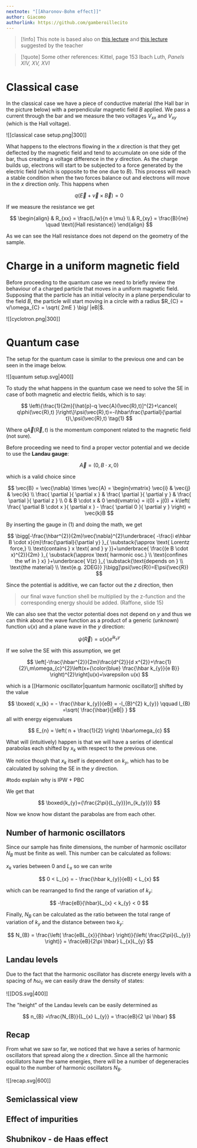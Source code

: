 ```yaml
---
nextnote: "[[Aharonov-Bohm effect]]"
author: Giacomo
authorlink: https://github.com/gamberoillecito
---
```


> [!info] This note is based also on [this lecture](https://www.youtube.com/watch?v=UNyNjZeG1wc&t=2158s) and [this lecture](https://www.youtube.com/watch?v=LAKDQOawMDw) suggested by the teacher

> [!quote] Some other references:
>  Kittel, page 153
>  Ibach Luth, *Panels XIV, XV, XVI*

# Classical case

In the classical case we have a piece of conductive material (the Hall bar in the picture below) with a perpendicular magnetic field $B$ applied. We pass a current through the bar and we measure the two voltages $V_{xx}$ and $V_{xy}$ (which is the Hall voltage).

![[classical case setup.png|300]]

What happens to the electrons flowing in the $x$ direction is that they get deflected by the magnetic field and tend to accumulate on one side of the bar, thus creating a voltage difference in the $y$ direction. As the charge builds up, electrons will start to be subjected to a force generated by the electric field (which is opposite to the one due to $B$). This process will reach a stable condition when the two forces balance out and electrons will move in the $x$ direction only. This happens when 

$$
q (\vec{E} + \vec{v} \times \vec{B}) = 0
$$

If we measure the resistance we get 

$$
\begin{align}
 & R_{xx} = \frac{L/w}{n  e  \mu} \\
 & R_{xy} = \frac{B}{ne} \quad \text{(Hall resistance)}
\end{align}
$$

As we can see the Hall resistance does not depend on the geometry of the sample.

# Charge in a uniform magnetic field

Before proceeding to the quantum case we need to briefly review the behaviour of a charged particle that moves in a uniform magnetic field. Supposing that the particle has an initial velocity in a plane perpendicular to the field $B$, the particle will start moving in a circle with a radius $R_{C} = v/\omega_{C} = \sqrt{ 2mE } \big/ |eB|$.

![[cyclotron.png|300]]

# Quantum case

The setup for the quantum case is similar to the previous one and can be seen in the image below.

![[quantum setup.svg|400]]

To study the what happens in the quantum case we need to solve the SE in case of both magnetic and electric fields, which is to say: 

$$
\left\{\frac{1}{2m}[\hat{p}-q \vec{A}(\vec{R},t)]^{2}+\cancel{ q\phi(\vec{R},t) }\right\}\psi(\vec{R},t)=-i\hbar\frac{\partial}{\partial t}\,\psi(\vec{R},t) \tag{1}
$$

Where $q \vec{A}(\vec{R}, t)$ is the momentum component related to the magnetic field (not sure).

Before proceeding we need to find a proper vector potential and we decide to use the **Landau gauge**: 

$$
\vec{A} = (0, B \cdot x, 0)
$$

which is a valid choice since 

$$
\vec{B} = \vec{\nabla} \times \vec{A} = \begin{vmatrix}
\vec{i} & \vec{j} & \vec{k} \\
\frac{ \partial  }{ \partial x }  & \frac{ \partial  }{ \partial y }  & \frac{ \partial  }{ \partial z }  \\
0 & B \cdot x  & 0 
\end{vmatrix} = i(0) + j(0) + k\left( \frac{ \partial B \cdot x }{ \partial x }   - \frac{ \partial 0 }{ \partial y } \right) = \vec{k}B
$$

By inserting the gauge in $(1)$ and doing the math, we get 

$$
\bigg[-\frac{\hbar^{2}}{2m}\vec{\nabla}^{2}\underbrace{ -\frac{i e\hbar B \cdot x}{m}\frac{\partial}{\partial y} }_{ \substack{\approx \text{ Lorentz force,} \\ \text{contains } x \text{ and } y }}+\underbrace{ \frac{(e B \cdot x)^{2}}{2m} }_{ \substack{\approx \text{ harmonic osc.} \\ \text{confines the wf in } x} }+\underbrace{ V(z) }_{ \substack{\text{depends on } \\ \text{the material} \\ \text{e.g. 2DEG}} }\bigg]\psi(\vec{R})=E\psi(\vec{R})
$$

Since the potential is additive, we can factor out the $z$ direction, then

>our final wave function shell be multiplied by the z-function and the corresponding energy should be added. (Raffone, slide 15)

We can also see that the vector potential does not depend on $y$ and thus we can think about the wave function as a product of a generic (unknown) function $u(x)$ and a plane wave in the $y$ direction: 

$$
\psi(\vec{R}) = u(x) e^{ ik_{y} y }
$$

If we solve the SE with this assumption, we get 

$$
\left[-\frac{\hbar^{2}}{2m}\frac{d^{2}}{d x^{2}}+\frac{1}{2}\,m\omega_{c}^{2}\left(x+{\color{blue} \frac{\hbar k_{y}}{e B}} \right)^{2}\right]u(x)=\varepsilon u(x)
$$

which is a [[Harmonic oscillator|quantum harmonic oscillator]] shifted by the value 

$$
\boxed{ x_{k} = - \frac{\hbar k_{y}}{eB}  = -l_{B}^{2} k_{y}} \qquad l_{B} =\sqrt{ \frac{\hbar}{|eB|} }
$$
all with energy eigenvalues 

$$
E_{n} = \left( n + \frac{1}{2} \right) \hbar\omega_{c}
$$


What will (intuitively) happen is that we will have a series of identical parabolas each shifted by $x_{k}$ with respect to the previous one.

We notice though that $x_{k}$ itself is dependent on $k_{y}$, which has to be calculated by solving the SE in the $y$ direction.

#todo explain why is IPW + PBC

We get that 

$$
\boxed{k_{y}={\frac{2\pi}{L_{y}}}n_{k_{y}}}
$$

Now we know how distant the parabolas are from each other.

## Number of harmonic oscillators

Since our sample has finite dimensions, the number of harmonic oscillator $N_{B}$ must be finite as well. This number can be calculated as follows:

$x_{k}$ varies between $0$ and $L_{x}$ so we can write 

$$
0 < L_{x} = - \frac{\hbar k_{y}}{eB} < L_{x}
$$

which can be rearranged to find the range of variation of $k_{y}$: 

$$
-\frac{eB}{\hbar}L_{x} < k_{y} < 0
$$

Finally, $N_{B}$ can be calculated as the ratio between the total range of variation of $k_{y}$ and the distance between two $k_{y}$: 

$$
N_{B} = \frac{\left( \frac{eBL_{x}}{\hbar} \right)}{\left( \frac{2\pi}{L_{y}} \right)} = \frac{eB}{2\pi \hbar} L_{x}L_{y}
$$

## Landau levels

Due to the fact that the harmonic oscillator has discrete energy levels with a spacing of $\hbar \omega_{c}$ we can easily draw the density of states:

![[DOS.svg|400]]

The "height" of the Landau levels can be easily determined as 

$$
n_{B} =\frac{N_{B}}{L_{x} L_{y}} = \frac{eB}{2 \pi \hbar}
$$

## Recap

From what we saw so far, we noticed that we have a series of harmonic oscillators that spread along the $x$ direction. Since all the harmonic oscillators have the same energies, there will be a number of degeneracies equal to the number of harmonic oscillators $N_{B}$.

![[recap.svg|600]]

## Semiclassical view

## Effect of impurities

## Shubnikov - de Haas effect

